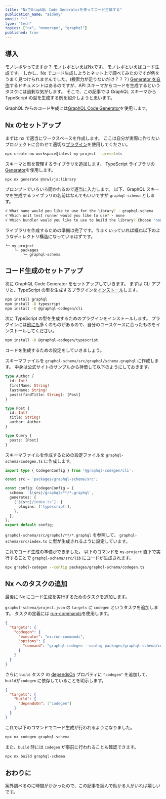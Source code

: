 ```yaml
---
title: "NxでGraphQL Code Generatorを使ってコード生成する"
publication_name: "aidemy"
emoji: "⚡"
type: "tech"
topics: ["nx", "monorepo", "graphql"]
published: true
---
```


## 導入

モノレポやってますか？
モノレポといえば[Nx](https://nx.dev/)です。
モノレポといえばコード生成です。
しかし、Nx でコード生成しようとネット上で調べてみたのですが例をうまく見つけられませんでした。(検索力が足りないだけ？？？)
[Generator を自作](https://nx.dev/recipes/generators/local-generators)するドキュメントはあるのですが、API スキーマからコードを生成するというタスクには過剰な気がします。
そこで、この記事では GraphQL スキーマから TypeScript の型を生成する例を紹介しようと思います。

GraphQL からのコード生成には[GraphQL Code Generator](https://the-guild.dev/graphql/codegen)を使用します。

## Nx のセットアップ

まずは nx で適当にワークスペースを作成します。
ここは自分が実際に作りたいプロジェクトに合わせて適切な[プラグイン](https://nx.dev/packages)を使用してください。

```sh
npx create-nx-workspace@latest my-project --preset=ts
```

スキーマと型を管理するライブラリを追加します。
TypeScript ライブラリの[Generator](https://nx.dev/packages/js/generators/library)を使用します。

```sh
npx nx generate @nrwl/js:library
```

プロンプトでいろいろ聞かれるので適当に入力します。
以下、GraphQL スキーマを生成するライブラリの名前はなんでもいいですが `graphql-schema` とします。

```sh
√ What name would you like to use for the library? · graphql-schema
√ Which unit test runner would you like to use? · none
√ Which bundler would you like to use to build the library? Choose 'none' to skip build setup. · tsc
```

ライブラリを作成するための準備は完了です。うまくいっていれば概ね以下のようなディレクトリ構造になっているはずです。

```
└─ my-project
    └─ packages
        └─ graphql-schema
```

## コード生成のセットアップ

次に GraphQL Code Generator をセットアップしていきます。
まずは CLI アプリと、TypeScript の型を生成するプラグインを[インストール](https://the-guild.dev/graphql/codegen/docs/getting-started/installation)します。

```sh
npm install graphql
npm install -D typescript
npm install -D @graphql-codegen/cli
```

次に TypeScript の型を生成するためのプラグインをインストールします。
プラグインには[他にも](https://the-guild.dev/graphql/codegen/plugins)多くのものがあるので、自分のユースケースに合ったものをインストールしてください。

```sh
npm install -D @graphql-codegen/typescript
```

コードを生成するための設定をしていきましょう。

スキーマファイルを `graphql-schema/src/graphql/schema.graphql` に作成します。
中身は公式サイトのサンプルから拝借して以下のようにしておきます。

```graphql:schema.graphql
type Author {
  id: Int!
  firstName: String!
  lastName: String!
  posts(findTitle: String): [Post]
}

type Post {
  id: Int!
  title: String!
  author: Author
}

type Query {
  posts: [Post]
}
```

スキーマファイルを作成するための設定ファイルを `graphql-schema/codegen.ts` に作成します。

```ts:codegen.ts
import type { CodegenConfig } from '@graphql-codegen/cli';

const src = 'packages/graphql-schema/src';

const config: CodegenConfig = {
  schema: `${src}/graphql/**/*.graphql`,
  generates: {
    [`${src}/index.ts`]: {
      plugins: ['typescript'],
    },
  },
};
export default config;
```

`graphql-schema/src/graphql/**/*.graphql` を参照して、 `graphql-schema/src/index.ts` に型が生成されるように設定しています。

これでコード生成の準備ができました。
以下のコマンドを `my-project` 直下で実行することで `graphql-schema/src/lib` にコードが生成されます。

```sh
npx graphql-codegen --config packages/graphql-schema/codegen.ts
```

## Nx へのタスクの追加

最後に Nx にコード生成を実行するためのタスクを追加します。

`graphql-schema/project.json` の `targets` に `codegen` というタスクを追加します。
タスクの定義には [run-commands](https://nx.dev/core-features/run-tasks)を使用します。

```json
{
  "targets": {
    "codegen": {
      "executor": "nx:run-commands",
      "options": {
        "command": "graphql-codegen --config packages/graphql-schema/codegen.ts"
      }
    }
  }
}
```

さらに `build` タスク の [dependsOn](https://nx.dev/reference/project-configuration#dependson) プロパティに `"codegen"` を追加して、`build`が`codegen` に依存していることを明示します。

```json
{
  "targets": {
    "build": {
      "dependsOn": ["codegen"]
    }
  }
}
```

これで以下のコマンドでコード生成が行われるようになりました。

```sh
npx nx codegen graphql-schema
```

また、`build` 時には `codegen` が事前に行われることも確認できます。

```sh
npx nx build graphql-schema
```

## おわりに

案外調べるのに時間がかかったので、この記事を読んで助かる人がいれば嬉しいです。
